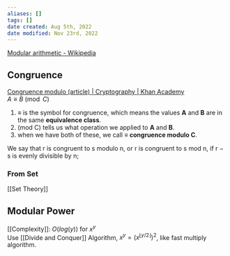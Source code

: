 ```yaml
---
aliases: []
tags: []
date created: Aug 5th, 2022
date modified: Nov 23rd, 2022
---
```

[Modular arithmetic - Wikipedia](https://en.wikipedia.org/wiki/Modular_arithmetic)

## Congruence
[Congruence modulo (article) | Cryptography | Khan Academy](https://www.khanacademy.org/computing/computer-science/cryptography/modarithmetic/a/congruence-modulo)  
$A \equiv B \pmod{C}$
1. $\equiv$ is the symbol for congruence, which means the values **A** and **B** are in the same **equivalence class**.
2. (mod C) tells us what operation we applied to **A** and **B**.
3. when we have both of these, we call $\equiv$ **congruence modulo C**.

We say that r is congruent to s modulo n, or r is congruent to s mod n, if r − s is evenly divisible by n;

### From Set
[[Set Theory]]

## Modular Power
[[Complexity]]: $O(log(y))$ for $x^y$  
Use [[Divide and Conquer]] Algorithm, $x^{y}=(x^{\lfloor{y/2}\rfloor})^{2}$, like fast multiply algorithm.
